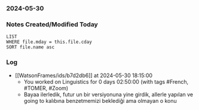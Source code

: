### 2024-05-30

### Notes Created/Modified Today
```dataview
LIST 
WHERE file.mday = this.file.cday
SORT file.name asc
```
### Log


- [[WatsonFrames/ids/b7d2db6]] at 2024-05-30 18:15:00
  - You worked on Linguistics for 0 days 02:50:00 (with tags #French, #TOMER, #Zoom)
  - Bayaa ilerledik, futur un bir versiyonuna yine girdik, allerle yapılan ve going to kalıbına benzetmemizi beklediği ama olmayan o konu  
